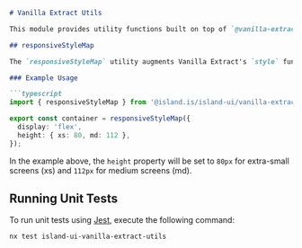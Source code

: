 ```markdown
# Vanilla Extract Utils

This module provides utility functions built on top of `@vanilla-extract/css`. These utilities are designed to be imported and used exclusively within `*.css.ts` files to help manage and apply CSS styles in a more responsive and organized manner.

## responsiveStyleMap

The `responsiveStyleMap` utility augments Vanilla Extract's `style` function by incorporating breakpoint-specific style variations. This enables developers to define different style values depending on the screen size.

### Example Usage

```typescript
import { responsiveStyleMap } from '@island.is/island-ui/vanilla-extract-utils';

export const container = responsiveStyleMap({
  display: 'flex',
  height: { xs: 80, md: 112 },
});
```

In the example above, the `height` property will be set to `80px` for extra-small screens (xs) and `112px` for medium screens (md).

## Running Unit Tests

To run unit tests using [Jest](https://jestjs.io), execute the following command:

```bash
nx test island-ui-vanilla-extract-utils
```
```